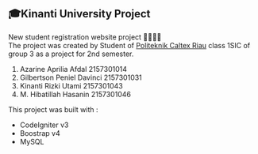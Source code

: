 ## 🎓Kinanti University Project

New student registration website project 👨‍🎓👩‍🎓 <br>
The project was created by Student of [Politeknik Caltex Riau](https://pcr.ac.id) class 1SIC of group 3 as a project for 2nd semester.
1. Azarine Aprilia Afdal      2157301014
2. Gilbertson Peniel Davinci  2157301031
3. Kinanti Rizki Utami        2157301043
4. M. Hibatillah Hasanin      2157301046

This project was built with :
* CodeIgniter v3
* Boostrap v4
* MySQL
